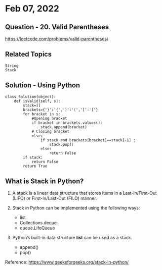 # Feb 07, 2022
## Question - 20. Valid Parentheses
https://leetcode.com/problems/valid-parentheses/

## Related Topics
    String
    Stack

## Solution - Using Python
```
class Solution(object):
    def isValid(self, s):
        stack=[]
        brackets={'}':'{',')':'(',']':'['}
        for bracket in s:
            #Opening bracket 
            if bracket in brackets.values():
                stack.append(bracket)
            # Closing bracket
            else:
                if stack and brackets[bracket]==stack[-1] :  
                    stack.pop()
                else: 
                    return False
        if stack:
            return False
        return True
```

## What is Stack in Python?

1. A stack is a linear data structure that stores items in a Last-In/First-Out (LIFO) or First-In/Last-Out (FILO) manner.

2. Stack in Python can be implemented using the following ways: 
    - list
    - Collections.deque
    - queue.LifoQueue

3. Python’s built-in data structure **list** can be used as a stack.
    - append()
    - pop()

Reference: https://www.geeksforgeeks.org/stack-in-python/
